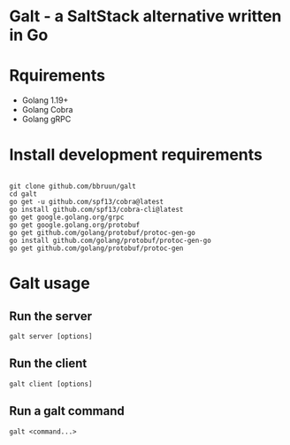 # Galt - a SaltStack alternative written in Go

# Rquirements

* Golang 1.19+
* Golang Cobra 
* Golang gRPC


# Install development requirements

```

git clone github.com/bbruun/galt
cd galt
go get -u github.com/spf13/cobra@latest
go install github.com/spf13/cobra-cli@latest
go get google.golang.org/grpc
go get google.golang.org/protobuf
go get github.com/golang/protobuf/protoc-gen-go
go install github.com/golang/protobuf/protoc-gen-go
go get github.com/golang/protobuf/protoc-gen
``` 



# Galt usage

## Run the server

`galt server [options]`

## Run the client 

`galt client [options]`

## Run a galt command 

`galt <command...>`


